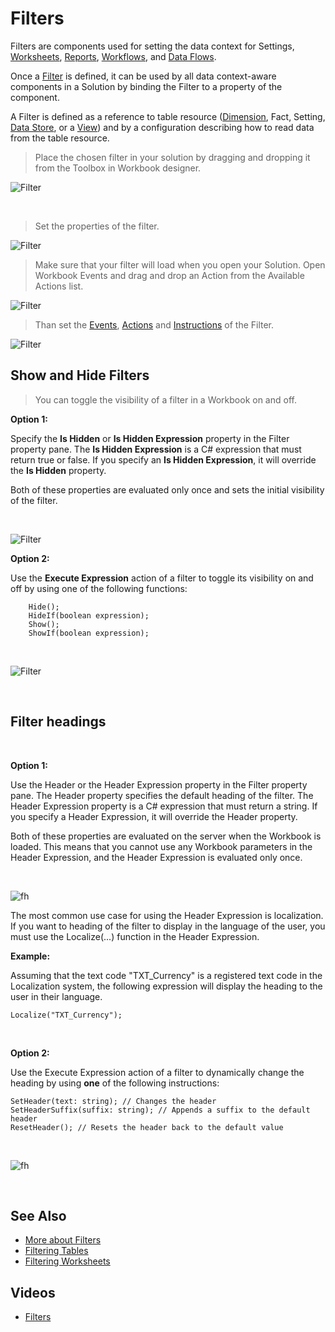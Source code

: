 # Filters

Filters are components used for setting the data context for Settings, [Worksheets](../../worksheets.md), [Reports](reports.md), [Workflows](workflow.md), and [Data Flows](dataflow.md).

Once a [Filter](filter.md) is defined, it can be used by all data context-aware components in a Solution by binding the Filter to a property of the component.

A Filter is defined as a reference to table resource ([Dimension](../../dimensions.md), Fact, Setting, [Data Store](../../datastores.md), or a [View](../../views.md)) and by a configuration describing how to read data from the table resource.
<br/>

>Place the chosen filter in your solution by dragging and dropping it from the Toolbox in Workbook designer.

![Filter](https://profitbasedocs.blob.core.windows.net/images/filtersinworkbook.png)



<br/>

>Set the properties of the filter. 

![Filter](https://profitbasedocs.blob.core.windows.net/images/filtersinworkbookproperties.png)
<br/>

>Make sure that your filter will load when you open your Solution. Open Workbook Events and drag and drop an Action from the Available Actions list.

![Filter](https://profitbasedocs.blob.core.windows.net/images/workbookaction.png)
<br/>

>Than set the [Events](../programmingmodel/interactionmodel/workbookevents.md), [Actions](../programmingmodel/interactionmodel/workbookactions.md) and [Instructions]() of the Filter. 

![Filter](https://profitbasedocs.blob.core.windows.net/images/filtersinworkbookevents.png)
<br/>



## Show and Hide Filters


>You can toggle the visibility of a filter in a Workbook on and off.

**Option 1:** 

Specify the **Is Hidden** or **Is Hidden Expression** property in the Filter property pane.
The **Is Hidden Expression** is a C# expression that must return true or false. If you specify an **Is Hidden Expression**, it will override the **Is Hidden** property.

Both of these properties are evaluated only once and sets the initial visibility of the filter. 

<br/>

![Filter](https://profitbasedocs.blob.core.windows.net/images/hideFilter2.png)
<br/>

**Option 2:**

Use the **Execute Expression** action of a filter to toggle its visibility on and off by using one of the following functions:

        Hide();
        HideIf(boolean expression);
        Show();
        ShowIf(boolean expression);

<br/>

![Filter](https://profitbasedocs.blob.core.windows.net/images/hideFilter3.png)

<br/>



## Filter headings

<br/>

**Option 1:**

Use the Header or the Header Expression property in the Filter property pane.
The Header property specifies the default heading of the filter.
The Header Expression property is a C# expression that must return a string. If you specify a Header Expression, it will override the Header property.

Both of these properties are evaluated on the server when the Workbook is loaded. This means that you cannot use any Workbook parameters in the Header Expression, and the Header Expression is evaluated only once.

<br/>

![fh](https://profitbasedocs.blob.core.windows.net/images/filterheadings1.png)

The most common use case for using the Header Expression is localization.  
If you want to heading of the filter to display in the language of the user, you must use the Localize(...) function in the Header Expression.
<br/>

**Example:**

Assuming that the text code "TXT_Currency" is a registered text code in the Localization system, the following expression will display the heading to the user in their language.

```
Localize("TXT_Currency");
```

<br/>

**Option 2:**

Use the Execute Expression action of a filter to dynamically change the heading by using **one** of the following instructions:

```
SetHeader(text: string); // Changes the header
SetHeaderSuffix(suffix: string); // Appends a suffix to the default header
ResetHeader(); // Resets the header back to the default value
```

<br/>

![fh](https://profitbasedocs.blob.core.windows.net/images/filterheadings2.png)



<br/>




## See Also
* [More about Filters](../../filters/index.md)
* [Filtering Tables](../../tables/filters.md)
* [Filtering Worksheets](../../worksheets/filters.md)

## Videos

* [Filters](../../../videos/filters.md)